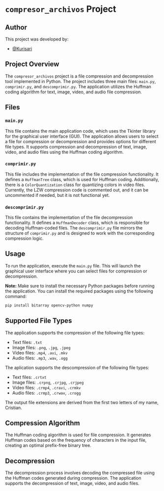 # `compresor_archivos` Project

## Author

This project was developed by:
- [@Kurisari](https://www.github.com/kurisari)

## Project Overview

The `compresor_archivos` project is a file compression and decompression tool implemented in Python. The project includes three main files: `main.py`, `comprimir.py`, and `descomprimir.py`. The application utilizes the Huffman coding algorithm for text, image, video, and audio file compression.

## Files

### `main.py`

This file contains the main application code, which uses the Tkinter library for the graphical user interface (GUI). The application allows users to select a file for compression or decompression and provides options for different file types. It supports compression and decompression of text, image, video, and audio files using the Huffman coding algorithm.

### `comprimir.py`

This file includes the implementation of the file compression functionality. It defines a `HuffmanTree` class, which is used for Huffman coding. Additionally, there is a `ColorQuantization` class for quantizing colors in video files. Currently, the LZW compression code is commented out, and it can be uncommented if needed, but it is not functional yet.

### `descomprimir.py`

This file contains the implementation of the file decompression functionality. It defines a `HuffmanDecoder` class, which is responsible for decoding Huffman-coded files. The `descomprimir.py` file mirrors the structure of `comprimir.py` and is designed to work with the corresponding compression logic.

## Usage

To run the application, execute the `main.py` file. This will launch the graphical user interface where you can select files for compression or decompression.

**Note:** Make sure to install the necessary Python packages before running the application. You can install the required packages using the following command:

```bash
pip install bitarray opencv-python numpy
```

## Supported File Types

The application supports the compression of the following file types:

- Text files: `.txt`
- Image files: `.png`, `.jpg`, `.jpeg`
- Video files: `.mp4`, `.avi`, `.mkv`
- Audio files: `.mp3`, `.wav`, `.ogg`

The aplication supports the descompression of the following file types:

- Text files: `.crtxt`
- Image files: `.crpng`, `.crjpg`, `.crjpeg`
- Video files: `.crmp4`, `.cravi`, `.crmkv`
- Audio files: `.crmp3`, `.crwav`, `.crogg`

The output file extensions are derived from the first two letters of my name, Cristian.

## Compression Algorithm

The Huffman coding algorithm is used for file compression. It generates Huffman codes based on the frequency of characters in the input file, creating an optimal prefix-free binary tree.

## Decompression

The decompression process involves decoding the compressed file using the Huffman codes generated during compression. The application supports the decompression of text, image, video, and audio files.